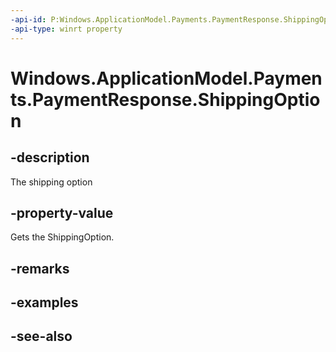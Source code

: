 ```yaml
---
-api-id: P:Windows.ApplicationModel.Payments.PaymentResponse.ShippingOption
-api-type: winrt property
---
```


<!-- Property syntax
public Windows.ApplicationModel.Payments.PaymentShippingOption ShippingOption { get; }
-->

# Windows.ApplicationModel.Payments.PaymentResponse.ShippingOption

## -description
The shipping option

## -property-value
Gets the ShippingOption.

## -remarks

## -examples

## -see-also